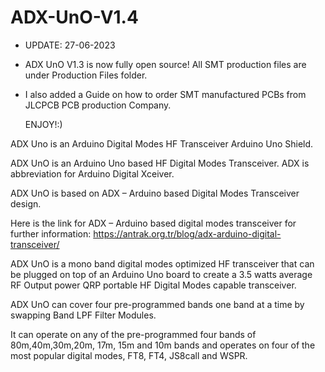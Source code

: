 # ADX-UnO-V1.4


- UPDATE: 27-06-2023

- ADX UnO V1.3 is now fully open source! All SMT production files are under Production Files folder.

- I also added a Guide on how to order SMT manufactured PCBs from JLCPCB PCB production Company.

    ENJOY!:)

ADX Uno is an  Arduino Digital Modes HF Transceiver Arduino Uno Shield.

ADX UnO is an Arduino Uno based HF Digital Modes Transceiver. ADX is abbreviation for Arduino Digital Xceiver. 

ADX UnO is based on ADX – Arduino based Digital Modes Transceiver design.

Here is the link for ADX – Arduino based digital modes transceiver for further information:
https://antrak.org.tr/blog/adx-arduino-digital-transceiver/

ADX UnO is a mono band digital modes optimized HF transceiver that can be plugged on top of an Arduino Uno board to create a 3.5 watts average RF Output power QRP portable HF Digital Modes capable transceiver.  

ADX UnO can cover four pre-programmed bands one band at a time by swapping Band LPF Filter Modules. 

It can operate on any of the pre-programmed four bands of 80m,40m,30m,20m, 17m, 15m and 10m bands and operates on four of the most popular digital modes, FT8, FT4, JS8call and WSPR. 
